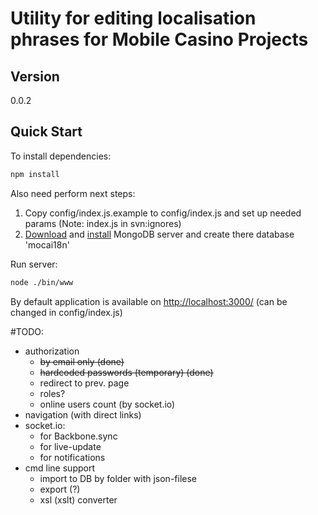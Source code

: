 Utility for editing localisation phrases for Mobile Casino Projects
=========

Version
---------
0.0.2

Quick Start
--------------
To install dependencies:    

```sh
npm install
```

Also need perform next steps:

 1. Copy config/index.js.example to config/index.js and set up needed params (Note: index.js in svn:ignores) 
 2. [Download][1] and [install][2] MongoDB server and create there database 'mocai18n' 

Run server:
```sh
node ./bin/www
```

By default application is available on [http://localhost:3000/][3] (can be changed in config/index.js)


#TODO:
 * authorization
     * ~~by email only (done)~~
     * ~~hardcoded passwords (temporary) (done)~~
     * redirect to prev. page
     * roles? 
     * online users count (by socket.io)
 * navigation (with direct links)
 * socket.io:
     * for Backbone.sync
     * for live-update 
     * for notifications
 * cmd line support
     * import to DB by folder with json-filese
     * export (?)
     * xsl (xslt) converter
 


[1]: http://www.mongodb.org/downloads
[2]: http://docs.mongodb.org/manual/tutorial/install-mongodb-on-windows/#manually-create-a-windows-service-for-mongodb
[3]: http://localhost:3000/